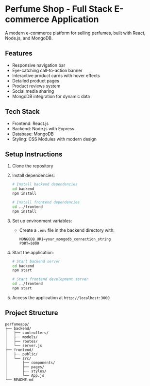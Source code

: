 # Perfume Shop - Full Stack E-commerce Application

A modern e-commerce platform for selling perfumes, built with React, Node.js, and MongoDB.

## Features

- Responsive navigation bar
- Eye-catching call-to-action banner
- Interactive product cards with hover effects
- Detailed product pages
- Product reviews system
- Social media sharing
- MongoDB integration for dynamic data

## Tech Stack

- Frontend: React.js
- Backend: Node.js with Express
- Database: MongoDB
- Styling: CSS Modules with modern design

## Setup Instructions

1. Clone the repository
2. Install dependencies:
   ```bash
   # Install backend dependencies
   cd backend
   npm install

   # Install frontend dependencies
   cd ../frontend
   npm install
   ```

3. Set up environment variables:
   - Create a `.env` file in the backend directory with:
     ```
     MONGODB_URI=your_mongodb_connection_string
     PORT=5000
     ```

4. Start the application:
   ```bash
   # Start backend server
   cd backend
   npm start

   # Start frontend development server
   cd ../frontend
   npm start
   ```

5. Access the application at `http://localhost:3000`

## Project Structure

```
perfumeapp/
├── backend/
│   ├── controllers/
│   ├── models/
│   ├── routes/
│   └── server.js
├── frontend/
│   ├── public/
│   └── src/
│       ├── components/
│       ├── pages/
│       ├── styles/
│       └── App.js
└── README.md
``` 
